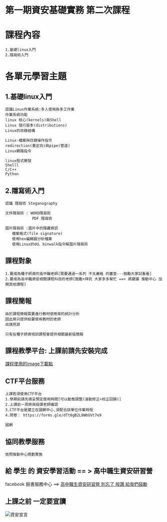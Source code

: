 
# 第一期資安基礎實務 第二次課程

# 課程內容
```
1.基礎linux入門
2.隱寫術入門
```
# 各單元學習主題
## 1.基礎linux入門
```
認識Linux作業系統:多人使用與多工作業
作業系統功能
linux 核心(kernels)與Shell
Linux 發行版本(distributions)
Linux的目錄結構

Linux-檔案與目錄操作指令
redirection(重定向)與pipe(管道)
Linux網路指令

linux程式開發
Shelll
C/C++
Python
```
## 2.隱寫術入門
```
認識 隱寫術 Steganography 

文件隱寫術 : WORD隱寫術 
            PDF 隱寫術 

圖片隱寫術 :圖片中的隱藏資訊
   檔案格式(file signature)
   使用hex編輯器分析檔案
   使用Linux的dd、binwalk指令解圖片隱寫術
```

## 課程對象
```
1.要成為種子師資的高中職老師[需要通過一系列 不太嚴格 的審查---鼓勵大家試看看]
2.要成為高中職資安相關課程科目的老師[鼓勵+拜託 大家多多幫忙 ==> 將建議 推動中心 加開其他課程]
```
## 課程簡報
```
由於課程簡報需要進行教材使用率的統計分析
因此將只提供給要使用教材的老師
尚請見諒

只有在種子師資培訓課程會提供相關最新版簡報
```
## 課程教學平台: 上課前請先安裝完成

[課程使用的image下載點](https://drive.google.com/file/d/1sxiQhXWWLg5s2Nog26-O_ls8HfHevfPi/view)


## CTF平台服務
```
上課若須使用CTF平台
1.學期前請先填妥預定使用時間[可以動態調整(滾動修正+校正回歸)]
2.上課前一周將與授課老師確認
3.CTF平台是建立在國網中心,須配合該單位作業時程
4.問卷： https://forms.gle/dTt6gB2L8WbUVt7e9
```
```
國網 
```
## 協同教學服務
```
依照推動中心規劃實施
```
## 給 學生 的 資安學習活動 == > 高中職生資安研習營

facebook 臉書服務中心 ==> [高中職生資安研習營 別忘了 按讚 給我們鼓勵](https://www.facebook.com/%E9%AB%98%E4%B8%AD%E8%81%B7%E7%94%9F%E8%B3%87%E5%AE%89%E7%A0%94%E7%BF%92%E7%87%9F-455550404836569/)
 
## 上課之前 一定要宣讀

![資安宣言](資安宣言.GIF)







